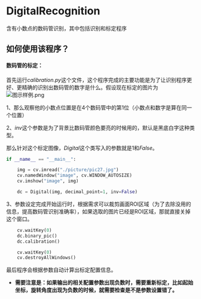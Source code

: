 # DigitalRecognition

含有小数点的数码管识别，其中包括识别和标定程序

## 如何使用该程序？

#### 数码管的标定：

首先运行*calibration.py*这个文件，这个程序完成的主要功能是为了让识别程序更好、更精确的识别出数码管的数字是什么。假设现在标定的图片为
![图示样例.png](https://i.loli.net/2020/03/10/QPnLb1eH8G9dicz.png)

1、那么观察他的小数点位置是在4个数码管中的第1位（小数点和数字是算在同一个位置）

2、*inv*这个参数是为了背景比数码管颜色要亮的时候用的，默认是黑底白字这种类型。

那么针对这个标定图像，*Digital*这个类写入的参数就是1和*False*。

```python
if __name__ == "__main__":

    img = cv.imread("./picture/pic27.jpg")
    cv.namedWindow("image", cv.WINDOW_AUTOSIZE)
    cv.imshow("image", img)

    dc = Digital(img, decimal_point=1, inv=False)
```

3、参数设定完成开始运行时，根据需求可以裁剪画面ROI区域（为了去除没用的信息，提高数码管识别准确率），如果选取的图片已经是ROI区域，那就直接关掉这个窗口。
```Python
    cv.waitKey(0)
    dc.binary_pic()
    dc.calibration()

    cv.waitKey(0)
    cv.destroyAllWindows()
```

最后程序会根据参数自动计算出标定配置信息。

- **需要注意是：如果输出的相关配置参数出现负数时，需要重新标定，比如起始坐标，旋转角度出现为负数的时候，就需要检查是不是参数设置错了。**
